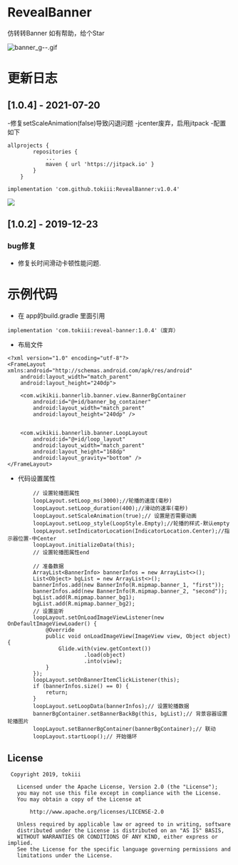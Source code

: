 # RevealBanner
仿转转Banner  如有帮助，给个Star

![banner_g--.gif](https://upload-images.jianshu.io/upload_images/2119978-c95cfa61b70be78a.gif?imageMogr2/auto-orient/strip)

# 更新日志
## [1.0.4] - 2021-07-20
-修复setScaleAnimation(false)导致闪退问题
-jcenter废弃，启用jitpack
-配置如下
```
allprojects {
		repositories {
			...
			maven { url 'https://jitpack.io' }
		}
	}
```	
```
implementation 'com.github.tokiii:RevealBanner:v1.0.4'
```
[![](https://jitpack.io/v/tokiii/RevealBanner.svg)](https://jitpack.io/#tokiii/RevealBanner)

## [1.0.2] - 2019-12-23

### bug修复

- 修复长时间滑动卡顿性能问题.


# 示例代码

- 在 app的build.gradle 里面引用

```
implementation 'com.tokiii:reveal-banner:1.0.4'（废弃）
```

- 布局文件

```
<?xml version="1.0" encoding="utf-8"?>
<FrameLayout xmlns:android="http://schemas.android.com/apk/res/android"
    android:layout_width="match_parent"
    android:layout_height="240dp">

    <com.wikikii.bannerlib.banner.view.BannerBgContainer
        android:id="@+id/banner_bg_container"
        android:layout_width="match_parent"
        android:layout_height="240dp" />


    <com.wikikii.bannerlib.banner.LoopLayout
        android:id="@+id/loop_layout"
        android:layout_width="match_parent"
        android:layout_height="168dp"
        android:layout_gravity="bottom" />
</FrameLayout>
```

- 代码设置属性

```
        // 设置轮播图属性
        loopLayout.setLoop_ms(3000);//轮播的速度(毫秒)
        loopLayout.setLoop_duration(400);//滑动的速率(毫秒)
        loopLayout.setScaleAnimation(true);// 设置是否需要动画
        loopLayout.setLoop_style(LoopStyle.Empty);//轮播的样式-默认empty
        loopLayout.setIndicatorLocation(IndicatorLocation.Center);//指示器位置-中Center
        loopLayout.initializeData(this);
        // 设置轮播图属性end
        
        // 准备数据
        ArrayList<BannerInfo> bannerInfos = new ArrayList<>();
        List<Object> bgList = new ArrayList<>();
        bannerInfos.add(new BannerInfo(R.mipmap.banner_1, "first"));
        bannerInfos.add(new BannerInfo(R.mipmap.banner_2, "second"));
        bgList.add(R.mipmap.banner_bg1);
        bgList.add(R.mipmap.banner_bg2);
        // 设置监听
        loopLayout.setOnLoadImageViewListener(new OnDefaultImageViewLoader() {
            @Override
            public void onLoadImageView(ImageView view, Object object) {
                Glide.with(view.getContext())
                        .load(object)
                        .into(view);
            }
        });
        loopLayout.setOnBannerItemClickListener(this);
        if (bannerInfos.size() == 0) {
            return;
        }
        loopLayout.setLoopData(bannerInfos);// 设置轮播数据
        bannerBgContainer.setBannerBackBg(this, bgList);// 背景容器设置轮播图片
        loopLayout.setBannerBgContainer(bannerBgContainer);// 联动
        loopLayout.startLoop();// 开始循环
```

## License
```
 Copyright 2019, tokiii

   Licensed under the Apache License, Version 2.0 (the "License");
   you may not use this file except in compliance with the License.
   You may obtain a copy of the License at

       http://www.apache.org/licenses/LICENSE-2.0

   Unless required by applicable law or agreed to in writing, software
   distributed under the License is distributed on an "AS IS" BASIS,
   WITHOUT WARRANTIES OR CONDITIONS OF ANY KIND, either express or implied.
   See the License for the specific language governing permissions and
   limitations under the License.
```
